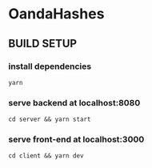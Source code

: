 # OandaHashes

## BUILD SETUP

### install dependencies
```
yarn
```

### serve backend at localhost:8080
```
cd server && yarn start
```

### serve front-end at localhost:3000
```
cd client && yarn dev
```
